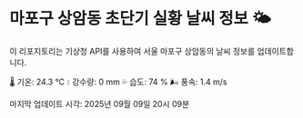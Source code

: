 
# 마포구 상암동 초단기 실황 날씨 정보 🌤️

이 리포지토리는 기상청 API를 사용하여 서울 마포구 상암동의 날씨 정보를 업데이트합니다. 

🌡️ 기온: 24.3 ℃
💧 강수량: 0 mm
💦 습도: 74 %
🌬️ 풍속: 1.4 m/s

마지막 업데이트 시각: 2025년 09월 09일 20시 09분    
